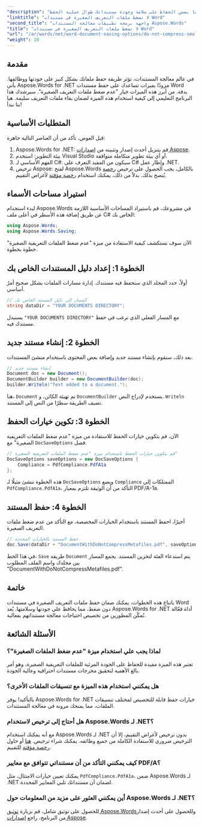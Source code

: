 ```yaml
---
"description": "يرشدك هذا الدليل خلال عملية استخدام ميزة \"عدم ضغط الملفات التعريفية الصغيرة\" خطوة بخطوة، مما يضمن الحفاظ على سلامة وجودة مستنداتك طوال عملية الحفظ."
"linktitle": "لا تضغط ملفات التعريف الصغيرة في مستندات Word"
"second_title": "واجهة برمجة تطبيقات معالجة المستندات Aspose.Words"
"title": "لا تضغط ملفات التعريف الصغيرة في مستندات Word"
"url": "/ar/words/net/word-document-saving-options/do-not-compress-small-metafiles-word-documents/"
"weight": 10
---
```


## مقدمة

في عالم معالجة المستندات، تؤثر طريقة حفظ ملفاتك بشكل كبير على جودتها ووظائفها. يأتي Aspose.Words for .NET مزودًا بميزات تساعدك على حفظ مستندات Word بدقة. من أبرز هذه الميزات خيار "عدم ضغط ملفات التعريف الصغيرة". سيرشدك هذا البرنامج التعليمي إلى كيفية استخدام هذه الميزة لضمان بقاء ملفات التعريف سليمة. هيا بنا نبدأ!

## المتطلبات الأساسية

قبل الغوص، تأكد من أن العناصر التالية جاهزة:

1. Aspose.Words for .NET: قم بتنزيل أحدث إصدار وتثبيته من [إصدارات Aspose](https://releases.aspose.com/words/net/).
2. بيئة التطوير: استخدم Visual Studio أو أي بيئة تطوير متكاملة متوافقة.
3. الفهم الأساسي لـ C#: سيكون من المفيد التعرف على C# وإطار عمل .NET.
4. ترخيص Aspose: لفتح Aspose.Words بالكامل، يجب الحصول على ترخيص [رخصة](https://purchase.aspose.com/buy) يُنصح بذلك. بدلاً من ذلك، يمكنك استخدام [رخصة مؤقتة](https://purchase.aspose.com/temporary-license/) لأغراض التقييم.

## استيراد مساحات الأسماء

لبدء استخدام Aspose.Words في مشروعك، قم باستيراد المساحات الأساسية اللازمة عن طريق إضافة هذه الأسطر في أعلى ملف C# الخاص بك:

```csharp
using Aspose.Words;
using Aspose.Words.Saving;
```

الآن سوف نستكشف كيفية الاستفادة من ميزة "عدم ضغط الملفات التعريفية الصغيرة" خطوة بخطوة.

## الخطوة 1: إعداد دليل المستندات الخاص بك

أولاً، حدد المجلد الذي ستحفظ فيه مستندك. إدارة مسارات الملفات بشكل صحيح أمرٌ أساسي.

```csharp
// المسار إلى دليل المستند الخاص بك
string dataDir = "YOUR DOCUMENTS DIRECTORY";
```

يستبدل `"YOUR DOCUMENTS DIRECTORY"` مع المسار الفعلي الذي ترغب في حفظ مستندك فيه.

## الخطوة 2: إنشاء مستند جديد

بعد ذلك، سنقوم بإنشاء مستند جديد وإضافة بعض المحتوى باستخدام منشئ المستندات.

```csharp
// إنشاء مستند جديد
Document doc = new Document();
DocumentBuilder builder = new DocumentBuilder(doc);
builder.Writeln("Text added to a document.");
```

هنا، `Document` تم تهيئة الكائن، و `DocumentBuilder` يستخدم لإدراج النص. `Writeln` تضيف الطريقة سطرًا من النص إلى المستند.

## الخطوة 3: تكوين خيارات الحفظ

الآن، قم بتكوين خيارات الحفظ للاستفادة من ميزة "عدم ضغط الملفات التعريفية الصغيرة" مع `DocSaveOptions` فصل.

```csharp
// قم بتكوين خيارات الحفظ باستخدام ميزة "عدم ضغط الملفات التعريفية الصغيرة"
DocSaveOptions saveOptions = new DocSaveOptions {
    Compliance = PdfCompliance.PdfA1a
};
```

هذه الخطوة تنشئ مثيلًا لـ `DocSaveOptions` ويضع `Compliance` الممتلكات إلى `PdfCompliance.PdfA1a`، التأكد من أن الوثيقة تلتزم بمعيار PDF/A-1a.

## الخطوة 4: حفظ المستند

أخيرًا، احفظ المستند باستخدام الخيارات المخصصة، مع التأكد من عدم ضغط ملفات التعريف الصغيرة.

```csharp
// حفظ المستند بالخيارات المحددة
doc.Save(dataDir + "DocumentWithDoNotCompressMetafiles.pdf", saveOptions);
```

في هذا الخط، `Save` طريقة `Document` يتم استدعاء الفئة لتخزين المستند. يجمع المسار بين مجلدك واسم الملف المطلوب "DocumentWithDoNotCompressMetafiles.pdf".

## خاتمة

باتباع هذه الخطوات، يمكنك ضمان حفظ ملفات التعريف الصغيرة في مستندات Word دون ضغط، مما يحافظ على جودتها وسلامتها. يُعد Aspose.Words for .NET أداة فعّالة تُمكّن المطورين من تخصيص احتياجات معالجة مستنداتهم بفعالية.

## الأسئلة الشائعة

### لماذا يجب علي استخدام ميزة "عدم ضغط الملفات الصغيرة"؟

تعتبر هذه الميزة مفيدة للحفاظ على الجودة المرئية للملفات التعريفية الصغيرة، وهو أمر بالغ الأهمية لتحقيق مخرجات مستندات احترافية وعالية الجودة.

### هل يمكنني استخدام هذه الميزة مع تنسيقات الملفات الأخرى؟

بالتأكيد! يوفر Aspose.Words for .NET خيارات حفظ قابلة للتخصيص لمختلف تنسيقات الملفات، مما يمنحك مرونة في معالجة المستندات.

### هل أحتاج إلى ترخيص لاستخدام Aspose.Words لـ .NET؟

مع أنه يمكنك استخدام Aspose.Words لـ .NET بدون ترخيص لأغراض التقييم، إلا أن الترخيص ضروري للاستفادة الكاملة من جميع وظائفه. يمكنك شراء ترخيص. [هنا](https://purchase.aspose.com/buy) أو حاول [رخصة مؤقتة](https://purchase.aspose.com/temporary-license/) للتقييم.

### كيف يمكنني التأكد من أن مستنداتي تتوافق مع معايير PDF/A؟

يمكنك تعيين خيارات الامتثال، مثل `PdfCompliance.PdfA1a`، ضمن Aspose.Words لـ .NET لضمان أن مستنداتك تلبي المعايير المحددة.

### أين يمكنني العثور على مزيد من المعلومات حول Aspose.Words لـ .NET؟

للحصول على توثيق شامل، قم بزيارة [توثيق Aspose.Words](https://reference.aspose.com/words/net/)وللحصول على أحدث إصدار من البرنامج، راجع [إصدارات Aspose](https://releases.aspose.com/words/net/).